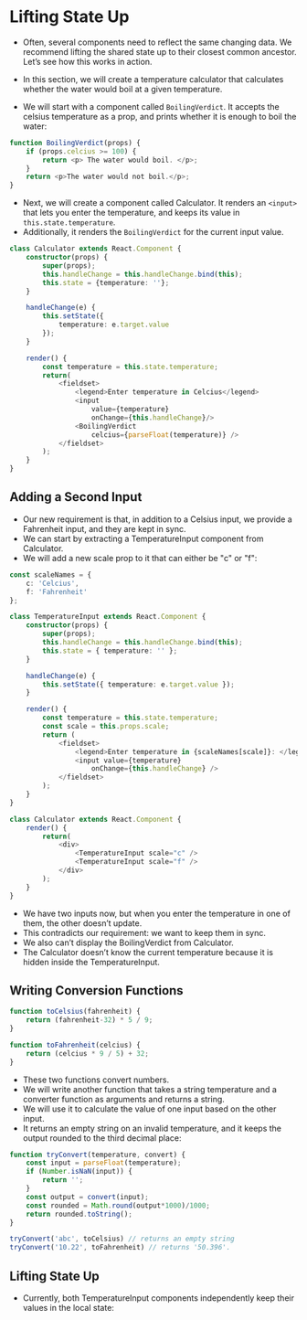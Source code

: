# Lifting State Up

* Often, several components need to reflect the same changing data. We recommend lifting the shared state up to their closest common ancestor. Let’s see how this works in action.

* In this section, we will create a temperature calculator that calculates whether the water would boil at a given temperature.
* We will start with a component called `BoilingVerdict`. It accepts the celsius temperature as a prop, and prints whether it is enough to boil the water:

```ts
function BoilingVerdict(props) {
    if (props.celcius >= 100) {
        return <p> The water would boil. </p>;
    }
    return <p>The water would not boil.</p>;
}
```

* Next, we will create a component called Calculator. It renders an `<input>` that lets you enter the temperature, and keeps its value in `this.state.temperature`.
* Additionally, it renders the `BoilingVerdict` for the current input value.

```ts
class Calculator extends React.Component {
    constructor(props) {
        super(props);
        this.handleChange = this.handleChange.bind(this);
        this.state = {temperature: ''};
    }

    handleChange(e) {
        this.setState({
            temperature: e.target.value
        });
    }

    render() {
        const temperature = this.state.temperature;
        return(
            <fieldset>
                <legend>Enter temperature in Celcius</legend>
                <input 
                    value={temperature}
                    onChange={this.handleChange}/>
                <BoilingVerdict 
                    celcius={parseFloat(temperature)} />
            </fieldset>
        );
    }
}
```

## Adding a Second Input

* Our new requirement is that, in addition to a Celsius input, we provide a Fahrenheit input, and they are kept in sync.
* We can start by extracting a TemperatureInput component from Calculator. 
* We will add a new scale prop to it that can either be "c" or "f":

```ts
const scaleNames = {
    c: 'Celcius',
    f: 'Fahrenheit'
};

class TemperatureInput extends React.Component {
    constructor(props) {
        super(props);
        this.handleChange = this.handleChange.bind(this);
        this.state = { temperature: '' };     
    }

    handleChange(e) {
        this.setState({ temperature: e.target.value });
    }

    render() {
        const temperature = this.state.temperature;
        const scale = this.props.scale;
        return (
            <fieldset>
                <legend>Enter temperature in {scaleNames[scale]}: </legend>
                <input value={temperature}
                    onChange={this.handleChange} />
            </fieldset>
        );
    }
}
```

```ts
class Calculator extends React.Component {
    render() {
        return(
            <div>
                <TemperatureInput scale="c" />
                <TemperatureInput scale="f" />
            </div>
        );
    }
}
```

* We have two inputs now, but when you enter the temperature in one of them, the other doesn’t update. 
* This contradicts our requirement: we want to keep them in sync.
* We also can’t display the BoilingVerdict from Calculator. 
* The Calculator doesn’t know the current temperature because it is hidden inside the TemperatureInput.

## Writing Conversion Functions

```ts
function toCelsius(fahrenheit) {
    return (fahrenheit-32) * 5 / 9;
}

function toFahrenheit(celcius) {
    return (celcius * 9 / 5) + 32;
}
```

* These two functions convert numbers. 
* We will write another function that takes a string temperature and a converter function as arguments and returns a string. 
* We will use it to calculate the value of one input based on the other input.
* It returns an empty string on an invalid temperature, and it keeps the output rounded to the third decimal place:

```ts
function tryConvert(temperature, convert) {
    const input = parseFloat(temperature);
    if (Number.isNaN(input)) {
        return '';
    }
    const output = convert(input);
    const rounded = Math.round(output*1000)/1000;
    return rounded.toString();
}
```

```ts
tryConvert('abc', toCelsius) // returns an empty string
tryConvert('10.22', toFahrenheit) // returns '50.396'.
```

## Lifting State Up

* Currently, both TemperatureInput components independently keep their values in the local state:


```ts

```
